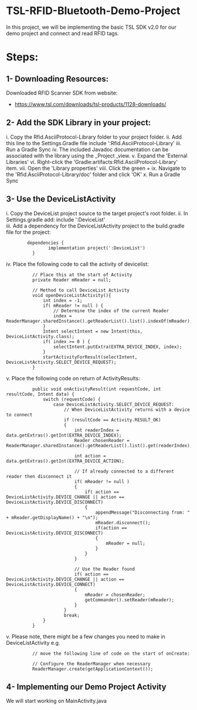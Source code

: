 # TSL-RFID-Bluetooth-Demo-Project
In this project, we will be implementing the basic TSL SDK v2.0 for our demo project and connect and read RFID tags.

# Steps:
## 1- Downloading Resources:
Downloaded RFID Scanner SDK from website:
- https://www.tsl.com/downloads/tsl-products/1128-downloads/


## 2- Add the SDK Library in your project:
i.      Copy the Rfid.AsciiProtocol-Library folder to your project folder.
ii.     Add this line to the Settings.Gradle file
            include ':Rfid.AsciiProtocol-Library'
iii.    Run a Gradle Sync
iv.     The included Javadoc documentation can be associated with the library using the _Project _view.
v.      Expand the 'External Libraries'
vi.     Right-click the 'Gradle:artifacts:Rfid.AsciiProtocol-Library' item.
vii.    Open the 'Library properties'
viii.   Click the green +
ix.     Navigate to the 'Rfid.AsciiProtocol-Library/doc' folder and click 'OK'
x.      Run a Gradle Sync

## 3- Use the DeviceListActivity
i.      Copy the DeviceList project source to the target project's root folder.
ii.     In Settings.gradle add:
		         include ':DeviceList'            
iii.    Add a dependency for the DeviceListActivity project to the build.gradle file for the project:
		        
            dependencies {
               		implementation project(':DeviceList')
	          }
iv.     Place the following code to call the activity of devicelist:
          
              // Place this at the start of Activity
              private Reader mReader = null;
              
              // Method to call DeviceList Activity
              void openDeviceListActivity(){
                  int index = -1;
                  if( mReader != null ) {
                      // Determine the index of the current Reader
                      index = ReaderManager.sharedInstance().getReaderList().list().indexOf(mReader);
                  }
                  Intent selectIntent = new Intent(this, DeviceListActivity.class);
                  if( index >= 0 ) {
                      selectIntent.putExtra(EXTRA_DEVICE_INDEX, index);
                  }
                  startActivityForResult(selectIntent, DeviceListActivity.SELECT_DEVICE_REQUEST);
              }              
v.      Place the following code on return of ActivityResults:
              
              public void onActivityResult(int requestCode, int resultCode, Intent data) {
                  switch (requestCode) {
                      case DeviceListActivity.SELECT_DEVICE_REQUEST:
                          // When DeviceListActivity returns with a device to connect
                          if (resultCode == Activity.RESULT_OK)
                          {
                              int readerIndex = data.getExtras().getInt(EXTRA_DEVICE_INDEX);
                              Reader chosenReader = ReaderManager.sharedInstance().getReaderList().list().get(readerIndex);

                              int action = data.getExtras().getInt(EXTRA_DEVICE_ACTION);

                              // If already connected to a different reader then disconnect it
                              if( mReader != null )
                              {
                                  if( action == DeviceListActivity.DEVICE_CHANGE || action == DeviceListActivity.DEVICE_DISCONNECT)
                                  {
                                      appendMessage("Disconnecting from: " + mReader.getDisplayName() + "\n");
                                      mReader.disconnect();
                                      if(action == DeviceListActivity.DEVICE_DISCONNECT)
                                      {
                                          mReader = null;
                                      }
                                  }
                              }

                              // Use the Reader found
                              if( action == DeviceListActivity.DEVICE_CHANGE || action == DeviceListActivity.DEVICE_CONNECT)
                              {
                                  mReader = chosenReader;
                                  getCommander().setReader(mReader);
                              }
                          }
                          break;
                  }
              }
v. Please note, there might be a few changes you need to make in DeviceListActivity e.g.

              // move the following line of code on the start of onCreate:
              
              // Configure the ReaderManager when necessary
              ReaderManager.create(getApplicationContext());
              
## 4- Implementing our Demo Project Activity
We will start working on MainActivity.java

